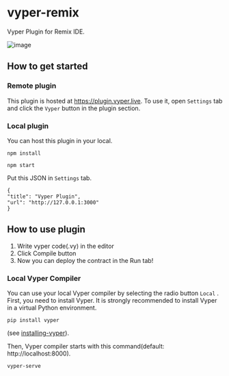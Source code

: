 # vyper-remix
Vyper Plugin for Remix IDE.

![image](https://user-images.githubusercontent.com/22876645/50035986-bb357980-0048-11e9-8994-91b2518e2aa6.png)


## How to get started
### Remote plugin
This plugin is hosted at https://plugin.vyper.live.
To use it, open `Settings` tab and click the `Vyper` button in the plugin section.

### Local plugin
You can host this plugin in your local.

```npm install```

```npm start```

Put this JSON in `Settings` tab.
```
{
"title": "Vyper Plugin",
"url": "http://127.0.0.1:3000"
}
```

## How to use plugin
1. Write vyper code(.vy) in the editor
2. Click Compile button
3. Now you can deploy the contract in the Run tab!


### Local Vyper Compiler
You can use your local Vyper compiler by selecting the radio button `Local` .
First, you need to install Vyper. It is strongly recommended to install Vyper in a virtual Python environment.

```pip install vyper```

(see [installing-vyper](https://vyper.readthedocs.io/en/latest/installing-vyper.html#installing-vyper)).

Then, Vyper compiler starts with this command(default: http://localhost:8000).

```vyper-serve```
